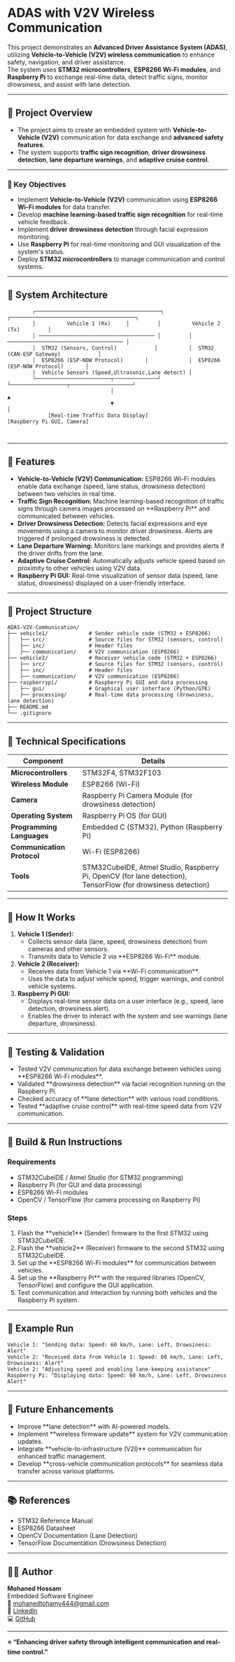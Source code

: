 <h1> ADAS with V2V Wireless Communication </h1>

  This project demonstrates an **Advanced Driver Assistance System (ADAS)**, utilizing **Vehicle-to-Vehicle (V2V) wireless communication** to enhance safety, navigation, and driver assistance.  
  The system uses **STM32 microcontrollers**, **ESP8266 Wi-Fi modules**, and **Raspberry Pi** to exchange real-time data, detect traffic signs, monitor drowsiness, and assist with lane detection.


<hr />

<h2>📌 Project Overview</h2>

  - The project aims to create an embedded system with **Vehicle-to-Vehicle (V2V)** communication for data exchange and **advanced safety features**.  
  - The system supports **traffic sign recognition**, **driver drowsiness detection**, **lane departure warnings**, and **adaptive cruise control**.
<hr />

<h3>📌 Key Objectives</h3>

 - Implement **Vehicle-to-Vehicle (V2V)** communication using **ESP8266 Wi-Fi modules** for data transfer.
 - Develop **machine learning-based traffic sign recognition** for real-time vehicle feedback.
 - Implement **driver drowsiness detection** through facial expression monitoring.
 - Use **Raspberry Pi** for real-time monitoring and GUI visualization of the system's status.
 - Deploy **STM32 microcontrollers** to manage communication and control systems.


<hr />

<h2>📌 System Architecture</h2>
<pre><code>        ┌────────────────────────────────────────┐         ┌────────────────────────────────────────┐
        │          Vehicle 1 (Rx)     │         │          Vehicle 2 (Tx)         │
        │ ───────────────────────────────────── │         │ ───────────────────────────────────── │
        │  STM32 (Sensors, Control)            │          │  STM32 (CAN-ESP Gateway)            │
        │  ESP8266 (ESP-NOW Protocol)       │             │  ESP8266 (ESP-NOW Protocol)       │
        │  Vehicle Sensors (Speed,Ultrasonic,Lane detect) │       
        └────────────────────────┬──────────────┘         └──────────────────┬────────────────────┘
                                 │                                           ▲
                                 ▼                                           │
             [Real-time Traffic Data Display]                 [Raspberry Pi GUI, Camera]
                                 
                                 
                     
</code></pre>

<hr />

<h2>🧩 Features</h2>
<ul>
  <li><strong>Vehicle-to-Vehicle (V2V) Communication:</strong> ESP8266 Wi-Fi modules enable data exchange (speed, lane status, drowsiness detection) between two vehicles in real time.</li>
  <li><strong>Traffic Sign Recognition:</strong> Machine learning-based recognition of traffic signs through camera images processed on **Raspberry Pi** and communicated between vehicles.</li>
  <li><strong>Driver Drowsiness Detection:</strong> Detects facial expressions and eye movements using a camera to monitor driver drowsiness. Alerts are triggered if prolonged drowsiness is detected.</li>
  <li><strong>Lane Departure Warning:</strong> Monitors lane markings and provides alerts if the driver drifts from the lane.</li>
  <li><strong>Adaptive Cruise Control:</strong> Automatically adjusts vehicle speed based on proximity to other vehicles using V2V data.</li>
  <li><strong>Raspberry Pi GUI:</strong> Real-time visualization of sensor data (speed, lane status, drowsiness) displayed on a user-friendly interface.</li>
</ul>

<hr />

<h2>🧱 Project Structure</h2>
<pre><code>ADAS-V2V-Communication/
├── vehicle1/             # Sender vehicle code (STM32 + ESP8266)
│   ├── src/              # Source files for STM32 (sensors, control)
│   ├── inc/              # Header files
│   ├── communication/    # V2V communication (ESP8266)
├── vehicle2/             # Receiver vehicle code (STM32 + ESP8266)
│   ├── src/              # Source files for STM32 (sensors, control)
│   ├── inc/              # Header files
│   ├── communication/    # V2V communication (ESP8266)
├── raspberrypi/          # Raspberry Pi GUI and data processing
│   ├── gui/              # Graphical user interface (Python/GTK)
│   ├── processing/       # Real-time data processing (drowsiness, lane detection)
├── README.md
└── .gitignore
</code></pre>

<hr />

<h2>🔧 Technical Specifications</h2>
<table>
  <thead>
    <tr><th>Component</th><th>Details</th></tr>
  </thead>
  <tbody>
    <tr><td><strong>Microcontrollers</strong></td><td>STM32F4, STM32F103</td></tr>
    <tr><td><strong>Wireless Module</strong></td><td>ESP8266 (Wi-Fi)</td></tr>
    <tr><td><strong>Camera</strong></td><td>Raspberry Pi Camera Module (for drowsiness detection)</td></tr>
    <tr><td><strong>Operating System</strong></td><td>Raspberry Pi OS (for GUI)</td></tr>
    <tr><td><strong>Programming Languages</strong></td><td>Embedded C (STM32), Python (Raspberry Pi)</td></tr>
    <tr><td><strong>Communication Protocol</strong></td><td>Wi-Fi (ESP8266)</td></tr>
    <tr><td><strong>Tools</strong></td><td>STM32CubeIDE, Atmel Studio, Raspberry Pi, OpenCV (for lane detection), TensorFlow (for drowsiness detection)</td></tr>
  </tbody>
</table>

<hr />

<h2>🧠 How It Works</h2>
<ol>
  <li><strong>Vehicle 1 (Sender):</strong>
    <ul>
      <li>Collects sensor data (lane, speed, drowsiness detection) from cameras and other sensors.</li>
      <li>Transmits data to Vehicle 2 via **ESP8266 Wi-Fi** module.</li>
    </ul>
  </li>
  <li><strong>Vehicle 2 (Receiver):</strong>
    <ul>
      <li>Receives data from Vehicle 1 via **Wi-Fi communication**.</li>
      <li>Uses the data to adjust vehicle speed, trigger warnings, and control vehicle systems.</li>
    </ul>
  </li>
  <li><strong>Raspberry Pi GUI:</strong>
    <ul>
      <li>Displays real-time sensor data on a user interface (e.g., speed, lane detection, drowsiness alert).</li>
      <li>Enables the driver to interact with the system and see warnings (lane departure, drowsiness).</li>
    </ul>
  </li>
</ol>

<hr />

<h2>🧪 Testing &amp; Validation</h2>
<ul>
  <li>Tested V2V communication for data exchange between vehicles using **ESP8266 Wi-Fi modules**.</li>
  <li>Validated **drowsiness detection** via facial recognition running on the Raspberry Pi.</li>
  <li>Checked accuracy of **lane detection** with various road conditions.</li>
  <li>Tested **adaptive cruise control** with real-time speed data from V2V communication.</li>
</ul>

<hr />

<h2>🧰 Build &amp; Run Instructions</h2>

<h3>Requirements</h3>
<ul>
  <li>STM32CubeIDE / Atmel Studio (for STM32 programming)</li>
  <li>Raspberry Pi (for GUI and data processing)</li>
  <li>ESP8266 Wi-Fi modules</li>
  <li>OpenCV / TensorFlow (for camera processing on Raspberry Pi)</li>
</ul>

<h3>Steps</h3>
<ol>
  <li>Flash the **vehicle1** (Sender) firmware to the first STM32 using STM32CubeIDE.</li>
  <li>Flash the **vehicle2** (Receiver) firmware to the second STM32 using STM32CubeIDE.</li>
  <li>Set up the **ESP8266 Wi-Fi modules** for communication between vehicles.</li>
  <li>Set up the **Raspberry Pi** with the required libraries (OpenCV, TensorFlow) and configure the GUI application.</li>
  <li>Test communication and interaction by running both vehicles and the Raspberry Pi system.</li>
</ol>

<hr />

<h2>📁 Example Run</h2>
<pre><code>Vehicle 1: "Sending data: Speed: 60 km/h, Lane: Left, Drowsiness: Alert"
Vehicle 2: "Received data from Vehicle 1: Speed: 60 km/h, Lane: Left, Drowsiness: Alert"
Vehicle 2: "Adjusting speed and enabling lane-keeping assistance"
Raspberry Pi: "Displaying data: Speed: 60 km/h, Lane: Left, Drowsiness Alert"
</code></pre>

<hr />

<h2>🚀 Future Enhancements</h2>
<ul>
  <li>Improve **lane detection** with AI-powered models.</li>
  <li>Implement **wireless firmware update** system for V2V communication updates.</li>
  <li>Integrate **vehicle-to-infrastructure (V2I)** communication for enhanced traffic management.</li>
  <li>Develop **cross-vehicle communication protocols** for seamless data transfer across various platforms.</li>
</ul>

<hr />

<h2>📚 References</h2>
<ul>
  <li>STM32 Reference Manual</li>
  <li>ESP8266 Datasheet</li>
  <li>OpenCV Documentation (Lane Detection)</li>
  <li>TensorFlow Documentation (Drowsiness Detection)</li>
</ul>

<hr />

<h2>👨‍💻 Author</h2>
<p>
  <strong>Mohaned Hossam</strong><br />
  Embedded Software Engineer<br />
  📧 <a href="mailto:mohanedtohamy444@gmail.com">mohanedtohamy444@gmail.com</a><br />
  🔗 <a href="https://www.linkedin.com/in/mohaned-hossam-8593041b3">LinkedIn</a><br />
  💻 <a href="https://github.com/MOHANED01">GitHub</a>
</p>

<hr />

<p><strong>⭐ “Enhancing driver safety through intelligent communication and real-time control.”</strong></p>
